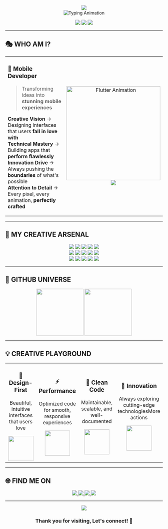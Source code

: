 <div align="center">
  <picture>
    <source media="(prefers-color-scheme: dark)" srcset="https://capsule-render.vercel.app/api?type=waving&color=gradient&customColorList=12,20,6&height=300&section=header&text=🚀%20FLUTTER%20ARCHITECT&fontSize=50&fontColor=fff&animation=twinkling&fontAlignY=35&desc=Crafting%20Digital%20Experiences%20•%20Mobile%20Innovation%20•%20Cross-Platform%20Mastery&descAlignY=55&descSize=18">
    <source media="(prefers-color-scheme: light)" srcset="https://capsule-render.vercel.app/api?type=waving&color=gradient&customColorList=0,2,8&height=300&section=header&text=🚀%20FLUTTER%20ARCHITECT&fontSize=50&fontColor=333&animation=twinkling&fontAlignY=35&desc=Crafting%20Digital%20Experiences%20•%20Mobile%20Innovation%20•%20Cross-Platform%20Mastery&descAlignY=55&descSize=18">
    <img src="https://capsule-render.vercel.app/api?type=waving&color=gradient&customColorList=12,20,6&height=300&section=header&text=🚀%20FLUTTER%20ARCHITECT&fontSize=50&fontColor=fff&animation=twinkling&fontAlignY=35&desc=Crafting%20Digital%20Experiences%20•%20Mobile%20Innovation%20•%20Cross-Platform%20Mastery&descAlignY=55&descSize=18" />
  </picture>
</div>

<div align="center">
  <img src="https://readme-typing-svg.herokuapp.com/?font=Fira+Code&weight=900&size=28&duration=3000&pause=800&color=0075FF&center=true&vCenter=true&multiline=true&width=600&height=120&lines=Flutter+%7C+Mobile+Developer" alt="Typing Animation" />
</div>

<p align="center">
  <img src="https://img.shields.io/badge/🌟-OPEN%20TO%20WORK-FF6B6B?style=for-the-badge&labelColor=4ECDC4&logoColor=white" />
  <img src="https://img.shields.io/badge/📱-MOBILE%20EXPERT-4ECDC4?style=for-the-badge&labelColor=FF9F43&logoColor=white" />
  <img src="https://img.shields.io/badge/🎨-UI%20ARTIST-FF9F43?style=for-the-badge&labelColor=A55EEA&logoColor=white" />
</p>

---

## 🎭 **WHO AM I?**

<table>
<tr>
<td width="60%">

### 🚀 **Mobile Developer**
> Transforming ideas into **stunning mobile experiences**

 **Creative Vision** → Designing interfaces that users **fall in love with**  
 **Technical Mastery** → Building apps that **perform flawlessly**  
 **Innovation Drive** → Always pushing the **boundaries** of what's possible  
 **Attention to Detail** → Every pixel, every animation, **perfectly crafted**

</td>
<td width="40%">

<div align="center">
  <img src="https://media.giphy.com/media/SWoSkN6DxTszqIKEqv/giphy.gif" width="300" alt="Flutter Animation"/>
  <br/>
  <img src="https://komarev.com/ghpvc/?username=asvpxvivien&label=👀%20Profile%20Views&color=0075FF&style=plastic" />
</div>

</td>
</tr>
</table>

---

## 🎨 **MY CREATIVE ARSENAL**

<div align="center">
  <img src="https://img.shields.io/badge/Figma-F24E1E?style=for-the-badge&logo=figma&logoColor=white" />
  <img src="https://img.shields.io/badge/Adobe%20XD-FF61F6?style=for-the-badge&logo=adobe-xd&logoColor=white" />
  <img src="https://img.shields.io/badge/Canva-00C4CC?style=for-the-badge&logo=canva&logoColor=white" />
  <img src="https://img.shields.io/badge/VS%20Code-007ACC?style=for-the-badge&logo=visual-studio-code&logoColor=white" />
  <img src="https://img.shields.io/badge/Git-F05032?style=for-the-badge&logo=git&logoColor=white" /><br>
  <img src="https://img.shields.io/badge/GitHub-181717?style=for-the-badge&logo=github&logoColor=white" />
  <img src="https://img.shields.io/badge/MySQL-4479A1?style=for-the-badge&logo=mysql&logoColor=white" />
  <img src="https://img.shields.io/badge/HTML5-E34F26?style=for-the-badge&logo=html5&logoColor=white" />
  <img src="https://img.shields.io/badge/CSS3-1572B6?style=for-the-badge&logo=css3&logoColor=white" />
  <img src="https://img.shields.io/badge/JavaScript-F7DF1E?style=for-the-badge&logo=javascript&logoColor=black" /><br>
  <img src="https://img.shields.io/badge/Node.js-339933?style=for-the-badge&logo=node.js&logoColor=white" />
  <img src="https://img.shields.io/badge/Flutter-02569B?style=for-the-badge&logo=flutter&logoColor=white" />
  <img src="https://img.shields.io/badge/Dart-0175C2?style=for-the-badge&logo=dart&logoColor=white" />
  <img src="https://img.shields.io/badge/Android%20Studio-3DDC84?style=for-the-badge&logo=android-studio&logoColor=white" />
  <img src="https://img.shields.io/badge/Firebase-FFCA28?style=for-the-badge&logo=firebase&logoColor=black" />


</div>

---

## 🌟 **GITHUB UNIVERSE**

<div align="center">
 <img height="150" src="https://github-readme-stats.vercel.app/api?username=asvpxvivien&show_icons=true&theme=tokyonight&hide_border=true&title_color=FF6B6B&icon_color=4ECDC4&text_color=FFFFFF&bg_color=0D1117" style="vertical-align: top;"/>
 <img height="150" src="https://github-readme-streak-stats.herokuapp.com?user=asvpxvivien&theme=radical&hide_border=true&fire=FF6B6B&ring=4ECDC4&currStreakLabel=FF9F43" style="vertical-align: top;"/>
</div>

---


## 💡 **CREATIVE PLAYGROUND** 

<div align="center">
<table>
<tr>
<td width="25%" align="center">

### 🎨 **Design-First**
Beautiful, intuitive interfaces that users love

<img src="https://media.giphy.com/media/3oKIPEqDGUULpEU0aQ/giphy.gif" width="80"/>

</td>
<td width="25%" align="center">

### ⚡ **Performance**
Optimized code for smooth, responsive experiences

<img src="https://media.giphy.com/media/26tn33aiTi1jkl6H6/giphy.gif" width="80"/>

</td>
<td width="25%" align="center">

### 🔧 **Clean Code**
Maintainable, scalable, and well-documented

<img src="https://media.giphy.com/media/ZVik7pBtu9dNS/giphy.gif" width="80"/>

</td>
<td width="25%" align="center">

### 🚀 **Innovation**
Always exploring cutting-edge technologiesMore actions

<img src="https://media.giphy.com/media/L1R1tvI9svkIWwpVYr/giphy.gif" width="80"/>

</td>
</tr>
</table>
</div>

---


## 🌐 **FIND ME ON**

<div align="center">

<a href="https://x.com/TON_ID_X">
  <img src="https://img.shields.io/badge/🐦%20Twitter-FF6B6B?style=for-the-badge&logo=twitter&logoColor=white&labelColor=1DA1F2" />
</a>
<a href="https://linkedin.com/in/TON_ID_LINKEDIN">
  <img src="https://img.shields.io/badge/💼%20LinkedIn-4ECDC4?style=for-the-badge&logo=linkedin&logoColor=white&labelColor=0077B5" />
</a>
<a href="mailto:amagbegnonvivien5@gmail.com">
  <img src="https://img.shields.io/badge/📧%20Gmail-FF9F43?style=for-the-badge&logo=gmail&logoColor=white&labelColor=D14836" />
</a>
<a href="https://instagram.com/TON_ID_INSTAGRAM">
  <img src="https://img.shields.io/badge/📸%20Instagram-A55EEA?style=for-the-badge&logo=instagram&logoColor=white&labelColor=E4405F" />
</a>



</div>

---
<div align="center">
  <picture>
    <source media="(prefers-color-scheme: dark)" srcset="https://capsule-render.vercel.app/api?type=waving&color=gradient&customColorList=20,6,12&height=150&section=footer&text=Ready%20to%20Build%20Something%20Amazing?%20🚀&fontSize=24&fontColor=fff&animation=fadeIn&fontAlignY=65">
    <source media="(prefers-color-scheme: light)" srcset="https://capsule-render.vercel.app/api?type=waving&color=gradient&customColorList=8,2,0&height=150&section=footer&text=Ready%20to%20Build%20Something%20Amazing?%20🚀&fontSize=24&fontColor=333&animation=fadeIn&fontAlignY=65">
    <img src="https://capsule-render.vercel.app/api?type=waving&color=gradient&customColorList=20,6,12&height=150&section=footer&text=Ready%20to%20Build%20Something%20Amazing?%20🚀&fontSize=24&fontColor=fff&animation=fadeIn&fontAlignY=65" />
  </picture>
</div>

<div align="center">

### Thank you for visiting, Let's connect! 💫

</div>
